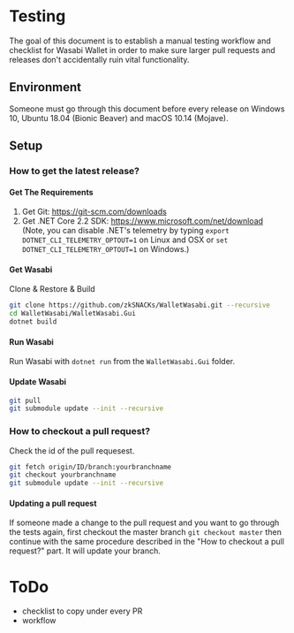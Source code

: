 # Testing

The goal of this document is to establish a manual testing workflow and checklist for Wasabi Wallet in order to make sure larger pull requests and releases don't accidentally ruin vital functionality.

## Environment

Someone must go through this document before every release on Windows 10, Ubuntu 18.04 (Bionic Beaver) and macOS 10.14 (Mojave).

## Setup

### How to get the latest release?

#### Get The Requirements

1. Get Git: https://git-scm.com/downloads
2. Get .NET Core 2.2 SDK: https://www.microsoft.com/net/download (Note, you can disable .NET's telemetry by typing `export DOTNET_CLI_TELEMETRY_OPTOUT=1` on Linux and OSX or `set DOTNET_CLI_TELEMETRY_OPTOUT=1` on Windows.)
  
#### Get Wasabi

Clone & Restore & Build

```sh
git clone https://github.com/zkSNACKs/WalletWasabi.git --recursive
cd WalletWasabi/WalletWasabi.Gui
dotnet build
```

#### Run Wasabi

Run Wasabi with `dotnet run` from the `WalletWasabi.Gui` folder.

#### Update Wasabi

```sh
git pull
git submodule update --init --recursive 
```

### How to checkout a pull request?

Check the id of the pull requesest.
```sh
git fetch origin/ID/branch:yourbranchname
git checkout yourbranchname
git submodule update --init --recursive
```

#### Updating a pull request

If someone made a change to the pull request and you want to go through the tests again, first checkout the master branch `git checkout master` then continue with the same procedure described in the "How to checkout a pull request?" part. It will update your branch.

# ToDo

- checklist to copy under every PR
- workflow
